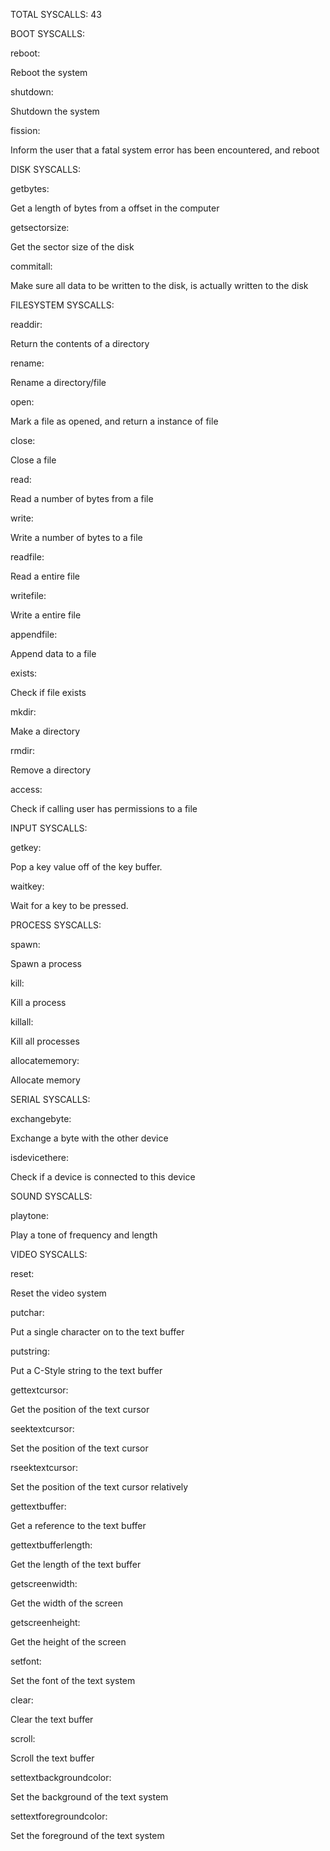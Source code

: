 TOTAL SYSCALLS: 43

BOOT SYSCALLS:

 reboot:

  Reboot the system

 shutdown:

  Shutdown the system

 fission:

  Inform the user that a fatal system error has been encountered, and reboot

DISK SYSCALLS:

 getbytes:

  Get a length of bytes from a offset in the computer

 getsectorsize:

  Get the sector size of the disk

 commitall:

  Make sure all data to be written to the disk, is actually written to the disk

FILESYSTEM SYSCALLS:

 readdir:

  Return the contents of a directory

 rename:

  Rename a directory/file

 open:

  Mark a file as opened, and return a instance of file

 close:

  Close a file

 read:

  Read a number of bytes from a file

 write:

  Write a number of bytes to a file

 readfile:

  Read a entire file

 writefile:

  Write a entire file

 appendfile:

  Append data to a file

 exists:

  Check if file exists

 mkdir:

  Make a directory

 rmdir:

  Remove a directory

 access:

  Check if calling user has permissions to a file

INPUT SYSCALLS:

 getkey:

  Pop a key value off of the key buffer.

 waitkey:

  Wait for a key to be pressed.

PROCESS SYSCALLS:

 spawn:

  Spawn a process

 kill:

  Kill a process

 killall:

  Kill all processes

 allocatememory:

  Allocate memory

SERIAL SYSCALLS:

 exchangebyte:

  Exchange a byte with the other device

 isdevicethere:

  Check if a device is connected to this device

SOUND SYSCALLS:

 playtone:

  Play a tone of frequency and length

VIDEO SYSCALLS:

 reset:

  Reset the video system

 putchar:

  Put a single character on to the text buffer

 putstring:

  Put a C-Style string to the text buffer

 gettextcursor:

  Get the position of the text cursor

 seektextcursor:

  Set the position of the text cursor

 rseektextcursor:

  Set the position of the text cursor relatively

 gettextbuffer:

  Get a reference to the text buffer

 gettextbufferlength:

  Get the length of the text buffer

 getscreenwidth:

  Get the width of the screen

 getscreenheight:

  Get the height of the screen

 setfont:

  Set the font of the text system

 clear:

  Clear the text buffer

 scroll:

  Scroll the text buffer  

 settextbackgroundcolor:

  Set the background of the text system

 settextforegroundcolor:

  Set the foreground of the text system
